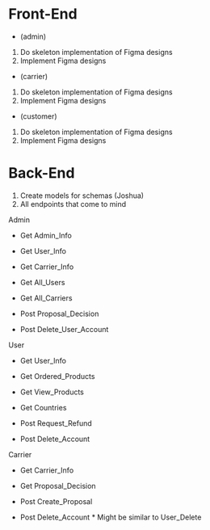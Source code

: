# Front-End

- (admin)

1. Do skeleton implementation of Figma designs
2. Implement Figma designs

- (carrier)

1. Do skeleton implementation of Figma designs
2. Implement Figma designs

- (customer)

1. Do skeleton implementation of Figma designs
2. Implement Figma designs

# Back-End

1. Create models for schemas (Joshua)
2. All endpoints that come to mind

Admin

- Get Admin_Info
- Get User_Info
- Get Carrier_Info

- Get All_Users
- Get All_Carriers

- Post Proposal_Decision
- Post Delete_User_Account

User

- Get User_Info
- Get Ordered_Products
- Get View_Products
- Get Countries

- Post Request_Refund
- Post Delete_Account

Carrier

- Get Carrier_Info
- Get Proposal_Decision

- Post Create_Proposal
- Post Delete_Account \* Might be similar to User_Delete
